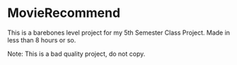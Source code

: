 # MovieRecommend
This is a barebones level project for my 5th Semester Class Project. Made in less than 8 hours or so.


Note: This is a bad quality project, do not copy.
